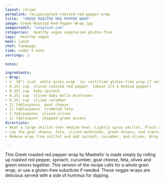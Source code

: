 ```yaml
---
layout: recipe
permalink: recipes/greek-roasted-red-pepper-wrap
title:  "GREEK ROASTED RED PEPPER WRAP"
image: Greek-Roasted-Red-Pepper-Wrap.jpg
imagecredit: "unsplash.com"
categories:  healthy vegan vegetarian gluten-free
tags:  healthy vegan
meal: lunch
chef: foodwage
time: under 5 mins
servings: 1

notes:

ingredients:
- Wrap:
- 1  10"| size  whole grain wrap  (or certified gluten-free wrap if needed)
- 0.25| cup  sliced roasted red pepper  (about 1/4 a medium pepper)
- 0.25| cup  baby spinach
- 0.25| cup  sliced baby bella mushrooms
- 0.25| cup  sliced cucumber
- 2| tablespoons  goat cheese
- 2| tablespoons  crumbled feta
- 2 tablespoons  sliced olives
- 1| tablespoon  chopped green onions
directions:
- Heat a large skillet over medium heat. Lightly spray skillet. Place wrap in skillet.   
- Lay the goat cheese, feta, sliced mushrooms, green onions, and roasted red peppers on the wrap. Let wrap cook 30 seconds to 1 minute or until wrap is lightly brown and the cheese has started to melt  
- Remove wrap from skillet and add spinach, cucumber, and olives. Wrap tightly and slice. Serve with some hummus on the side if desired.

---
```


This Greek roasted red pepper wrap by Maebells‘ is made simply by rolling up roasted red pepper, spinach, cucumber, goat cheese, feta, olives and green onions together. This version of the recipe calls for a whole grain wrap, or use a gluten-free substitute if needed. These veggie wraps are delicious served with a side of hummus for dipping.